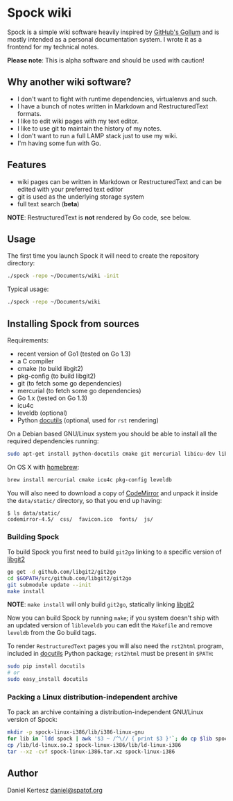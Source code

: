 # Spock wiki

Spock is a simple wiki software heavily inspired by [GitHub's Gollum][Gollum] and is mostly intended as a personal documentation system. I wrote it as a frontend for my technical notes.

[Gollum]: https://github.com/gollum/gollum

**Please note**: This is alpha software and should be used with caution!

## Why another wiki software?

- I don't want to fight with runtime dependencies, virtualenvs and such.
- I have a bunch of notes written in Markdown and RestructuredText formats.
- I like to edit wiki pages with my text editor.
- I like to use git to maintain the history of my notes.
- I don't want to run a full LAMP stack just to use my wiki.
- I'm having some fun with Go.

## Features

- wiki pages can be written in Markdown or RestructuredText and can be edited with your preferred text editor
- git is used as the underlying storage system
- full text search (**beta**)

**NOTE**: RestructuredText is **not** rendered by Go code, see below.

## Usage

The first time you launch Spock it will need to create the repository directory:

```bash
./spock -repo ~/Documents/wiki -init
```

Typical usage:

```bash
./spock -repo ~/Documents/wiki
```

## Installing Spock from sources

Requirements:

- recent version of Go1 (tested on Go 1.3)
- a C compiler
- cmake (to build libgit2)
- pkg-config (to build libgit2)
- git (to fetch some go dependencies)
- mercurial (to fetch some go dependencies)
- Go 1.x (tested on Go 1.3)
- icu4c
- leveldb (optional)
- Python [docutils][docutils] (optional, used for `rst` rendering)

On a Debian based GNU/Linux system you should be able to install all the
required dependencies running:

```bash
sudo apt-get install python-docutils cmake git mercurial libicu-dev libleveldb-dev
```

On OS X with [homebrew](http://brew.sh):

```bash
brew install mercurial cmake icu4c pkg-config leveldb
```

You will also need to download a copy of [CodeMirror][CodeMirror] and unpack it
inside the `data/static/` directory, so that you end up having:

```
$ ls data/static/
codemirror-4.5/  css/  favicon.ico  fonts/  js/
```

[CodeMirror]: http://codemirror.net/codemirror.zip

### Building Spock

To build Spock you first need to build `git2go` linking to a specific version of [libgit2][libgit2]

```bash
go get -d github.com/libgit2/git2go
cd $GOPATH/src/github.com/libgit2/git2go
git submodule update --init
make install
```

**NOTE**: `make install` will only build `git2go`, statically linking [libgit2][libgit2]

Now you can build Spock by running `make`; if you system doesn't ship with an updated
version of `libleveldb` you can edit the `Makefile` and remove `leveldb` from the Go
build tags.

To render `RestructuredText` pages you will also need the `rst2html` program, included in [docutils][docutils] Python package; `rst2html` must be present in `$PATH`:

```bash
sudo pip install docutils
# or
sudo easy_install docutils
```

### Packing a Linux distribution-independent archive

To pack an archive containing a distribution-independent GNU/Linux version of Spock:

```bash
mkdir -p spock-linux-i386/lib/i386-linux-gnu
for lib in `ldd spock | awk '$3 ~ /^\// { print $3 }'`; do cp $lib spock-linux-i386/lib/i386-linux-gnu/; done
cp /lib/ld-linux.so.2 spock-linux-i386/lib/ld-linux-i386
tar --xz -cvf spock-linux-i386.tar.xz spock-linux-i386
```

## Author

Daniel Kertesz <daniel@spatof.org>

[libgit2]: https://libgit2.github.com/

[git2go]: https://github.com/libgit2/git2go

[docutils]: http://docutils.sourceforge.net/
